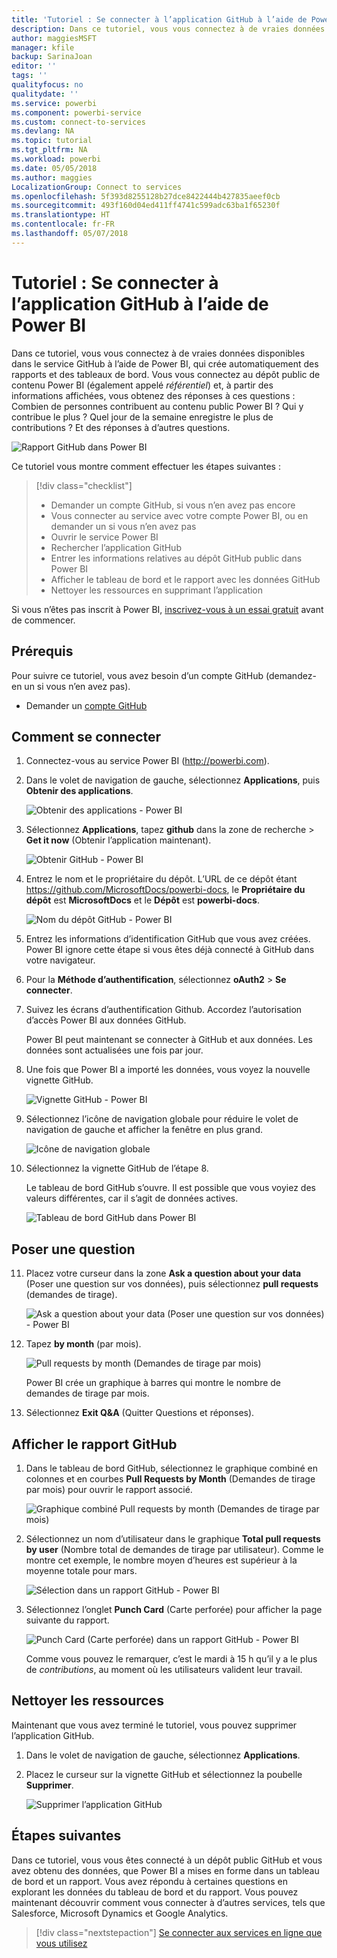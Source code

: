 ```yaml
---
title: 'Tutoriel : Se connecter à l’application GitHub à l’aide de Power BI'
description: Dans ce tutoriel, vous vous connectez à de vraies données disponibles dans le service GitHub à l’aide de Power BI, qui crée automatiquement des rapports et des tableaux de bord.
author: maggiesMSFT
manager: kfile
backup: SarinaJoan
editor: ''
tags: ''
qualityfocus: no
qualitydate: ''
ms.service: powerbi
ms.component: powerbi-service
ms.custom: connect-to-services
ms.devlang: NA
ms.topic: tutorial
ms.tgt_pltfrm: NA
ms.workload: powerbi
ms.date: 05/05/2018
ms.author: maggies
LocalizationGroup: Connect to services
ms.openlocfilehash: 5f393d8255128b27dce8422444b427835aeef0cb
ms.sourcegitcommit: 493f160d04ed411ff4741c599adc63ba1f65230f
ms.translationtype: HT
ms.contentlocale: fr-FR
ms.lasthandoff: 05/07/2018
---
```

# <a name="tutorial-connect-to-the-github-app-with-power-bi"></a>Tutoriel : Se connecter à l’application GitHub à l’aide de Power BI
Dans ce tutoriel, vous vous connectez à de vraies données disponibles dans le service GitHub à l’aide de Power BI, qui crée automatiquement des rapports et des tableaux de bord. Vous vous connectez au dépôt public de contenu Power BI (également appelé *référentiel*) et, à partir des informations affichées, vous obtenez des réponses à ces questions : Combien de personnes contribuent au contenu public Power BI ? Qui y contribue le plus ? Quel jour de la semaine enregistre le plus de contributions ? Et des réponses à d’autres questions. 

![Rapport GitHub dans Power BI](media/service-tutorial-connect-to-github/power-bi-github-app-tutorial-punch-card.png)

Ce tutoriel vous montre comment effectuer les étapes suivantes :

> [!div class="checklist"]
> * Demander un compte GitHub, si vous n’en avez pas encore 
> * Vous connecter au service avec votre compte Power BI, ou en demander un si vous n’en avez pas
> * Ouvrir le service Power BI
> * Rechercher l’application GitHub
> * Entrer les informations relatives au dépôt GitHub public dans Power BI
> * Afficher le tableau de bord et le rapport avec les données GitHub
> * Nettoyer les ressources en supprimant l’application

Si vous n’êtes pas inscrit à Power BI, [inscrivez-vous à un essai gratuit](https://app.powerbi.com/signupredirect?pbi_source=web) avant de commencer.

## <a name="prerequisites"></a>Prérequis

Pour suivre ce tutoriel, vous avez besoin d’un compte GitHub (demandez-en un si vous n’en avez pas). 

- Demander un [compte GitHub](https://docs.microsoft.com/contribute/get-started-setup-github)


## <a name="how-to-connect"></a>Comment se connecter
1. Connectez-vous au service Power BI (http://powerbi.com). 
2. Dans le volet de navigation de gauche, sélectionnez **Applications**, puis **Obtenir des applications**.
   
   ![Obtenir des applications - Power BI](media/service-tutorial-connect-to-github/power-bi-github-app-tutorial.png) 

3. Sélectionnez **Applications**, tapez **github** dans la zone de recherche > **Get it now** (Obtenir l’application maintenant).
   
   ![Obtenir GitHub - Power BI](media/service-tutorial-connect-to-github/power-bi-github-app-tutorial-get-it-now.png) 

4. Entrez le nom et le propriétaire du dépôt. L’URL de ce dépôt étant https://github.com/MicrosoftDocs/powerbi-docs, le **Propriétaire du dépôt** est **MicrosoftDocs** et le **Dépôt** est **powerbi-docs**. 
   
    ![Nom du dépôt GitHub - Power BI](media/service-tutorial-connect-to-github/power-bi-github-app-tutorial-repo-name.png)

5. Entrez les informations d’identification GitHub que vous avez créées. Power BI ignore cette étape si vous êtes déjà connecté à GitHub dans votre navigateur. 

6. Pour la **Méthode d’authentification**, sélectionnez **oAuth2** \> **Se connecter**.

7. Suivez les écrans d’authentification Github. Accordez l’autorisation d’accès Power BI aux données GitHub.
   
   Power BI peut maintenant se connecter à GitHub et aux données.  Les données sont actualisées une fois par jour.

8. Une fois que Power BI a importé les données, vous voyez la nouvelle vignette GitHub. 
 
   ![Vignette GitHub - Power BI](media/service-tutorial-connect-to-github/power-bi-github-app-tutorial-tile.png) 

8. Sélectionnez l’icône de navigation globale pour réduire le volet de navigation de gauche et afficher la fenêtre en plus grand.

    ![Icône de navigation globale](media/service-tutorial-connect-to-github/power-bi-global-navigation-icon.png)

10. Sélectionnez la vignette GitHub de l’étape 8. 
    
    Le tableau de bord GitHub s’ouvre. Il est possible que vous voyiez des valeurs différentes, car il s’agit de données actives.

    ![Tableau de bord GitHub dans Power BI](media/service-tutorial-connect-to-github/power-bi-github-app-tutorial-dashboard.png)

    

## <a name="ask-a-question"></a>Poser une question

11. Placez votre curseur dans la zone **Ask a question about your data** (Poser une question sur vos données), puis sélectionnez **pull requests** (demandes de tirage). 

    ![Ask a question about your data (Poser une question sur vos données) - Power BI](media/service-tutorial-connect-to-github/power-bi-github-app-tutorial-ask-question.png)

12. Tapez **by month** (par mois).
 
    ![Pull requests by month (Demandes de tirage par mois)](media/service-tutorial-connect-to-github/power-bi-github-app-tutorial-ask-question-by-month.png)

     Power BI crée un graphique à barres qui montre le nombre de demandes de tirage par mois.

13. Sélectionnez **Exit Q&A** (Quitter Questions et réponses).

## <a name="view-the-github-report"></a>Afficher le rapport GitHub 

1. Dans le tableau de bord GitHub, sélectionnez le graphique combiné en colonnes et en courbes **Pull Requests by Month** (Demandes de tirage par mois) pour ouvrir le rapport associé.

    ![Graphique combiné Pull requests by month (Demandes de tirage par mois)](media/service-tutorial-connect-to-github/power-bi-github-app-tutorial-pull-requests-combo-chart.png)

2. Sélectionnez un nom d’utilisateur dans le graphique **Total pull requests by user** (Nombre total de demandes de tirage par utilisateur). Comme le montre cet exemple, le nombre moyen d’heures est supérieur à la moyenne totale pour mars.

    ![Sélection dans un rapport GitHub - Power BI](media/service-tutorial-connect-to-github/power-bi-github-app-tutorial-report-highlight.png)

3. Sélectionnez l’onglet **Punch Card** (Carte perforée) pour afficher la page suivante du rapport. 
 
    ![Punch Card (Carte perforée) dans un rapport GitHub - Power BI](media/service-tutorial-connect-to-github/power-bi-github-app-tutorial-tues-3pm.png)

    Comme vous pouvez le remarquer, c’est le mardi à 15 h qu’il y a le plus de *contributions*, au moment où les utilisateurs valident leur travail.

## <a name="clean-up-resources"></a>Nettoyer les ressources

Maintenant que vous avez terminé le tutoriel, vous pouvez supprimer l’application GitHub. 

1. Dans le volet de navigation de gauche, sélectionnez **Applications**.
2. Placez le curseur sur la vignette GitHub et sélectionnez la poubelle **Supprimer**.

    ![Supprimer l’application GitHub](media/service-tutorial-connect-to-github/power-bi-github-app-tutorial-delete.png)

## <a name="next-steps"></a>Étapes suivantes

Dans ce tutoriel, vous vous êtes connecté à un dépôt public GitHub et vous avez obtenu des données, que Power BI a mises en forme dans un tableau de bord et un rapport. Vous avez répondu à certaines questions en explorant les données du tableau de bord et du rapport. Vous pouvez maintenant découvrir comment vous connecter à d’autres services, tels que Salesforce, Microsoft Dynamics et Google Analytics. 
 
> [!div class="nextstepaction"]
> [Se connecter aux services en ligne que vous utilisez](./service-connect-to-services.md)


